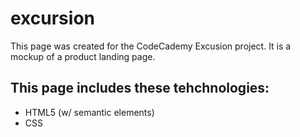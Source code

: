 # excursion

This page was created for the CodeCademy Excusion project. It is a mockup of a product landing page. 

## This page includes these tehchnologies:
- HTML5 (w/ semantic elements)
- CSS
